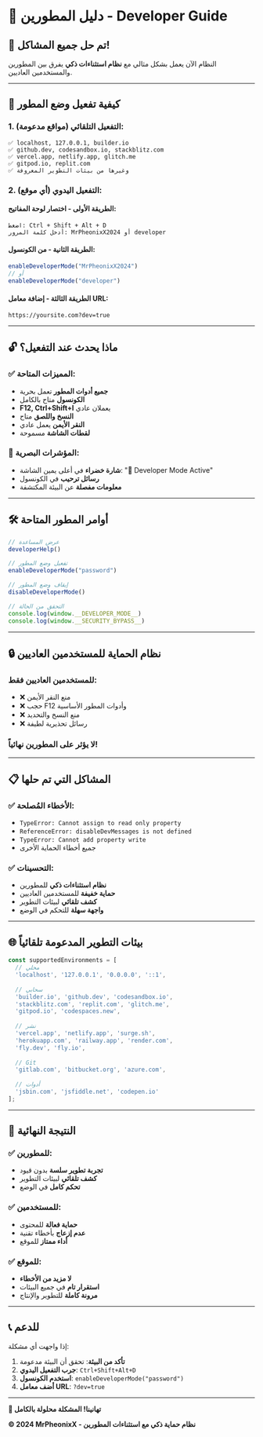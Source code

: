 # 🔧 دليل المطورين - Developer Guide

## 🚀 تم حل جميع المشاكل!

النظام الآن يعمل بشكل مثالي مع **نظام استثناءات ذكي** يفرق بين المطورين والمستخدمين العاديين.

---

## 🎯 كيفية تفعيل وضع المطور

### 1. **التفعيل التلقائي** (مواقع مدعومة):
```
✅ localhost, 127.0.0.1, builder.io
✅ github.dev, codesandbox.io, stackblitz.com  
✅ vercel.app, netlify.app, glitch.me
✅ gitpod.io, replit.com
✅ وغيرها من بيئات التطوير المعروفة
```

### 2. **التفعيل اليدوي** (أي موقع):

#### الطريقة الأولى - اختصار لوحة المفاتيح:
```
اضغط: Ctrl + Shift + Alt + D
أدخل كلمة المرور: MrPheonixX2024 أو developer
```

#### الطريقة الثانية - من الكونسول:
```javascript
enableDeveloperMode("MrPheonixX2024")
// أو
enableDeveloperMode("developer")
```

#### الطريقة الثالثة - إضافة معامل URL:
```
https://yoursite.com?dev=true
```

---

## 🔓 ماذا يحدث عند التفعيل؟

### ✅ المميزات المتاحة:
- **جميع أدوات المطور** تعمل بحرية
- **الكونسول** متاح بالكامل
- **F12, Ctrl+Shift+I** يعملان عادي
- **النسخ واللصق** متاح
- **النقر الأيمن** يعمل عادي
- **لقطات الشاشة** مسموحة

### 🎨 المؤشرات البصرية:
- **شارة خضراء** في أعلى يمين الشاشة: "🔧 Developer Mode Active"
- **رسائل ترحيب** في الكونسول
- **معلومات مفصلة** عن البيئة المكتشفة

---

## 🛠️ أوامر المطور المتاحة

```javascript
// عرض المساعدة
developerHelp()

// تفعيل وضع المطور
enableDeveloperMode("password")

// إيقاف وضع المطور
disableDeveloperMode()

// التحقق من الحالة
console.log(window.__DEVELOPER_MODE__)
console.log(window.__SECURITY_BYPASS__)
```

---

## 🔒 نظام الحماية للمستخدمين العاديين

### للمستخدمين العاديين فقط:
- ❌ منع النقر الأيمن
- ❌ حجب F12 وأدوات المطور الأساسية
- ❌ منع النسخ والتحديد  
- ❌ رسائل تحذيرية لطيفة

### **لا يؤثر على المطورين نهائياً!**

---

## 📋 المشاكل التي تم حلها

### ✅ الأخطاء المُصلحة:
- `TypeError: Cannot assign to read only property`
- `ReferenceError: disableDevMessages is not defined`
- `TypeError: Cannot add property write`
- جميع أخطاء الحماية الأخرى

### ✅ التحسينات:
- **نظام استثناءات ذكي** للمطورين
- **حماية خفيفة** للمستخدمين العاديين
- **كشف تلقائي** لبيئات التطوير
- **واجهة سهلة** للتحكم في الوضع

---

## 🌐 بيئات التطوير المدعومة تلقائياً

```javascript
const supportedEnvironments = [
  // محلي
  'localhost', '127.0.0.1', '0.0.0.0', '::1',
  
  // سحابي  
  'builder.io', 'github.dev', 'codesandbox.io',
  'stackblitz.com', 'replit.com', 'glitch.me',
  'gitpod.io', 'codespaces.new',
  
  // نشر
  'vercel.app', 'netlify.app', 'surge.sh',
  'herokuapp.com', 'railway.app', 'render.com',
  'fly.dev', 'fly.io',
  
  // Git
  'gitlab.com', 'bitbucket.org', 'azure.com',
  
  // أدوات
  'jsbin.com', 'jsfiddle.net', 'codepen.io'
];
```

---

## 🎉 النتيجة النهائية

### ✅ للمطورين:
- **تجربة تطوير سلسة** بدون قيود
- **كشف تلقائي** لبيئات التطوير
- **تحكم كامل** في الوضع

### ✅ للمستخدمين:
- **حماية فعالة** للمحتوى
- **عدم إزعاج** بأخطاء تقنية
- **أداء ممتاز** للموقع

### ✅ للموقع:
- **لا مزيد من الأخطاء**
- **استقرار تام** في جميع البيئات
- **مرونة كاملة** للتطوير والإنتاج

---

## 📞 للدعم

إذا واجهت أي مشكلة:

1. **تأكد من البيئة**: تحقق أن البيئة مدعومة
2. **جرب التفعيل اليدوي**: `Ctrl+Shift+Alt+D`
3. **استخدم الكونسول**: `enableDeveloperMode("password")`
4. **أضف معامل URL**: `?dev=true`

---

**🎊 تهانينا! المشكلة محلولة بالكامل** 

**© 2024 MrPheonixX - نظام حماية ذكي مع استثناءات المطورين**
